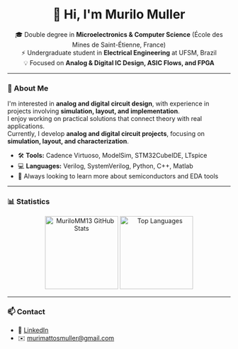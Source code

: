 <h1 align="center">👋 Hi, I'm Murilo Muller</h1>

<p align="center">
  🎓 Double degree in <b>Microelectronics & Computer Science</b> (École des Mines de Saint-Étienne, France)<br>
  ⚡ Undergraduate student in <b>Electrical Engineering</b> at UFSM, Brazil<br>
  💡 Focused on <b>Analog & Digital IC Design, ASIC Flows, and FPGA</b>
</p>

---

### 🧠 About Me

I'm interested in **analog and digital circuit design**, with experience in projects involving **simulation, layout, and implementation**.  
I enjoy working on practical solutions that connect theory with real applications.  
Currently, I develop **analog and digital circuit projects**, focusing on **simulation, layout, and characterization**.

- 🛠️ **Tools:** Cadence Virtuoso, ModelSim, STM32CubeIDE, LTspice  
- 💻 **Languages:** Verilog, SystemVerilog, Python, C++, Matlab  
- 🚀 Always looking to learn more about semiconductors and EDA tools

---

### 📊 Statistics

<p align="center">
  <img 
    src="https://github-readme-stats.vercel.app/api?username=MuriloMM13&show_icons=true&theme=transparent&hide_border=true&include_all_commits=true&count_private=true" 
    alt="MuriloMM13 GitHub Stats" 
    height="165"
  />
  <img 
    src="https://github-readme-stats.vercel.app/api/top-langs/?username=MuriloMM13&layout=compact&theme=transparent&hide_border=true&langs_count=10" 
    alt="Top Languages" 
    height="165"
  />
</p>

---

### 📫 Contact

- 💼 [LinkedIn](https://www.linkedin.com/in/murilomuller7/)  
- ✉️ murimattosmuller@gmail.com  


